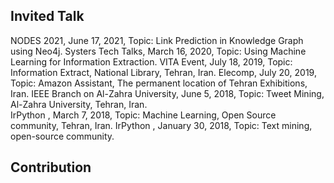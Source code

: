 ## Invited Talk 
NODES 2021, June 17, 2021, Topic: Link Prediction in Knowledge Graph using Neo4j.
Systers Tech Talks, March 16, 2020, Topic: Using Machine Learning  for Information Extraction.
VITA Event, July 18, 2019, Topic: Information Extract, National Library, Tehran, Iran. 
Elecomp, July 20, 2019, Topic: Amazon Assistant, The permanent location of Tehran Exhibitions, Iran. 
IEEE Branch on Al-Zahra University, June 5, 2018, Topic: Tweet Mining, Al-Zahra University, Tehran, Iran.  
IrPython , March 7, 2018, Topic: Machine Learning, Open Source community, Tehran, Iran. 
IrPython , January 30, 2018, Topic: Text mining, open-source community.





## Contribution 
